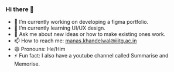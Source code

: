 ### Hi there 👋

<!--
**its-manas111/its-manas111** is a ✨ _special_ ✨ repository because its `README.md` (this file) appears on your GitHub profile.

Here are some ideas to get you started:
- 👯 I’m looking to collaborate on ...
- 🤔 I’m looking for help with ...
-->

- 🔭 I’m currently working on developing a figma portfolio.
- 🌱 I’m currently learning UI/UX design.
- 💬 Ask me about new ideas or how to make existing ones work.
- 📫 How to reach me: manas.khandelwal@iiitg.ac.in
- 😄 Pronouns: He/Him
- ⚡ Fun fact: I also have a youtube channel called Summarise and Memorise.


